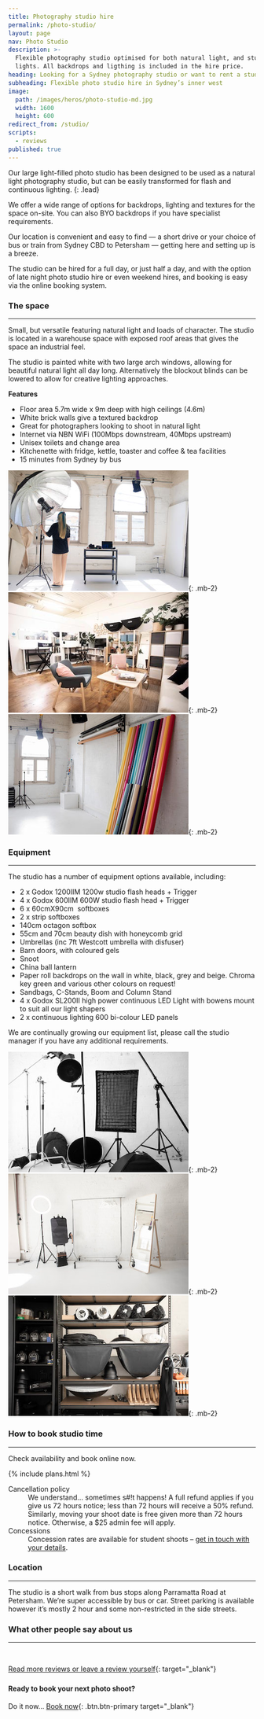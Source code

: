 ```yaml
---
title: Photography studio hire
permalink: /photo-studio/
layout: page
nav: Photo Studio
description: >-
  Flexible photography studio optimised for both natural light, and studio
  lights. All backdrops and ligthing is included in the hire price.
heading: Looking for a Sydney photography studio or want to rent a studio in Sydney?
subheading: Flexible photo studio hire in Sydney’s inner west
image:
  path: /images/heros/photo-studio-md.jpg
  width: 1600
  height: 600
redirect_from: /studio/
scripts:
  - reviews
published: true
---
```

Our large light-filled photo studio has been designed to be used as a natural light photography studio, but can be easily transformed for flash and continuous lighting.
{: .lead}

We offer a wide range of options for backdrops, lighting and textures for the space on-site. You can also BYO backdrops if you have specialist requirements.

Our location is convenient and easy to find — a short drive or your choice of bus or train from Sydney CBD to Petersham — getting here and setting up is a breeze.

The studio can be hired for a full day, or just half a day, and with the option of late night photo studio hire or even weekend hires, and booking is easy via the online booking system.

### The space

---

Small, but versatile featuring natural light and loads of character. The studio is located in a warehouse space with exposed roof areas that gives the space an industrial feel.

The studio is painted white with two large arch windows, allowing for beautiful natural light all day long. Alternatively the blockout blinds can be lowered to allow for creative lighting approaches.

**Features**

* Floor area 5.7m wide x 9m deep with high ceilings (4.6m)
* White brick walls give a textured backdrop
* Great for photographers looking to shoot in natural light
* Internet via NBN WiFi (100Mbps downstream, 40Mbps upstream)
* Unisex toilets and change area
* Kitchenette with fridge, kettle, toaster and coffee & tea facilities
* 15 minutes from Sydney by bus

![Natural light or strobes](/images/photo-studio/photo-studio-01.jpg){: .mb-2} ![The green room including hair and makeup stations](/images/photo-studio/photo-studio-02.jpg){: .mb-2} ![Wide range of paper roll backdrops](/images/photo-studio/photo-studio-03.jpg){: .mb-2}

### Equipment

---

The studio has a number of equipment options available, including:

* 2 x Godox 1200IIM 1200w studio flash heads + Trigger
* 4 x Godox 600IIM 600W studio flash head + Trigger
* 6 x 60cmX90cm &nbsp;softboxes
* 2 x strip softboxes
* 140cm octagon softbox
* 55cm and 70cm beauty dish with honeycomb grid
* Umbrellas (inc 7ft Westcott umbrella with disfuser)
* Barn doors, with coloured gels
* Snoot
* China ball lantern
* Paper roll backdrops on the wall in white, black, grey and beige. Chroma key green and various other colours on request!
* Sandbags, C-Stands, Boom and Column Stand
* 4 x Godox SL200II high power continuous LED Light with bowens mount to suit all our light shapers
* 2 x continuous lighting 600 bi-colour LED panels

We are continually growing our equipment list, please call the studio manager if you have any additional requirements.

![Strobe lighting and modifiers](/images/photo-studio/photo-studio-04.jpg){: .mb-2} ![Clothes racks and steamer](/images/photo-studio/photo-studio-05.jpg){: .mb-2} ![Wide range of bowens mount light modifiers](/images/photo-studio/photo-studio-06.jpg){: .mb-2}

### How to book studio time

---

Check availability and book online now.

{% include plans.html %}

<dl><dt>Cancellation policy</dt><dd>We understand… sometimes s#!t happens! A full refund applies if you give us 72 hours notice; less than 72 hours will receive a 50% refund.</dd><dd>Similarly, moving your shoot date is free given more than 72 hours notice. Otherwise, a $25 admin fee will apply.</dd><dt>Concessions</dt><dd>Concession rates are available for student shoots – <a href="/contact/">get in touch with your details</a>.</dd></dl>

### Location

---

The studio is a short walk from bus stops along Parramatta Road at Petersham. We’re super accessible by bus or car. Street parking is available however it’s mostly 2 hour and some non-restricted in the side streets.

### What other people say about us

---

<div class="card-columns"> </div>

[Read more reviews or leave a review yourself](https://deskandstudio.simplybook.me/v2/#reviews){: target="_blank"}

###

#### Ready to book your next photo shoot?

Do it now… [Book now](https://deskandstudio.simplybook.me/v2/#book){: .btn.btn-primary target="_blank"}